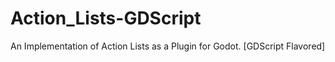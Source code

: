 # Action_Lists-GDScript
An Implementation of Action Lists as a Plugin for Godot. [GDScript Flavored]
